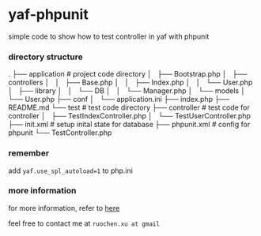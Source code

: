 # yaf-phpunit

simple code to show how to test controller in yaf with phpunit

### directory structure ###
.
├── application # project code directory
│   ├── Bootstrap.php
│   ├── controllers
│   │   ├── Base.php
│   │   ├── Index.php
│   │   └── User.php
│   ├── library
│   │   └── DB
│   │       └── Manager.php
│   └── models
│       └── User.php
├── conf
│   └── application.ini
├── index.php
├── README.md
└── test      # test code directory
    ├── controller    # test code for controller
    │   ├── TestIndexController.php
    │   └── TestUserController.php
    ├── init.xml   # setup inital state for database
    ├── phpunit.xml # config for phpunit
    └── TestController.php

### remember ###

add `yaf.use_spl_autoload=1` to php.ini

### more information ###

for more information, refer to [here](http://cstdlib.com/jekyll/update/2015/05/23/yaf-phpunit/)

feel free to contact me at `ruochen.xu at gmail`
